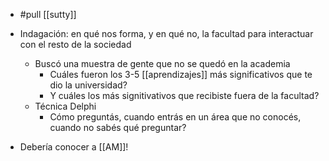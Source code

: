 - #pull [[sutty]]
- Indagación: en qué nos forma, y en qué no, la facultad para interactuar con el resto de la sociedad
  - Buscó una muestra de gente que no se quedó en la academia
    - Cuáles fueron los 3-5 [[aprendizajes]] más significativos que te dio la universidad?
    - Y cuáles los más signitivativos que recibiste fuera de la facultad?
  - Técnica Delphi
    - Cómo preguntás, cuando entrás en un área que no conocés, cuando no sabés qué preguntar?
  
- Debería conocer a [[AM]]!